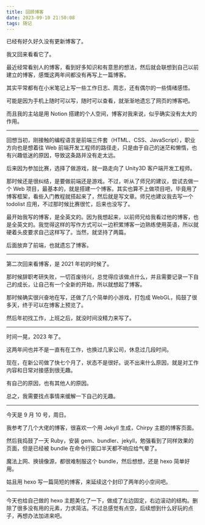 ```yaml
---
title: 回顾博客
date: 2023-09-10 21:50:08
tags: 随记
---
```


已经有好久好久没有更新博客了。

我又回来看看它了。

<!--more-->

最近经常看别人的博客，看到好多知识和有意思的想法，然后就会联想到自己以前建立的博客，感慨这两年间都没有再写上一篇博客。

其实平常都有在小米笔记上写一些工作日志、周志，还有偶尔的一些情绪感悟。

可能是因为手机上随时可以写，随时可以查看，就渐渐地遗忘了网页的博客吧。

而且我的主站是用 Notion 搭建的个人空间，博客对我来说，似乎确实没有太大的作用。

------

回想当初，刚接触的编程语言是前端三件套（HTML、CSS、JavaScript），职业方向也是想着往 Web 前端开发工程师的路径走，只是由于自己的迷茫和懒惰，也有兴趣低迷的原因，导致这条路并没有走太远。

后来因为参加比赛，选择了做游戏，就一路走向了 Unity3D 客户端开发工程师。

那时候还是很纠结，是要做前端还是游戏。不过，听从了师兄的建议，尝试去做一个 Web 项目，最基本的，就是搭建一个博客。其实也算不上做项目吧，毕竟用了博客框架，看些入门教程就搭起来了，然后就是写文章。师兄也建议我去写一个 todolist 应用，不过那时候比赛很忙，后来也没写了。

最开始我写的博客，是全英文的。因为我想起来，以前师兄给我看过他的博客，也是全英文的。我觉得这样的写作方式可以一边积累博客一边熟练使用英语，所以就硬着头皮要求自己这样写了。当然，就坚持了两篇。

后面放弃了前端，也就遗忘了博客。

------

第二次回来看博客，是 2021 年初的时候了。

那时候辞职考研失败，一切百废待兴，总觉得应该做点什么，并且需要记录一下自己的成长，让自己有一个全新的开始，所以就想起了博客。

那时候确实很兴奋地在写，还做了几个简单的小游戏，打包成 WebGL，捣鼓了很多天，终于可以在博客上预览了。

然后年初找工作，上班之后，就没时间没精力来写了。

------

时间一晃，2023 年了。

这两年间也并不是一直有在工作，也换过几家公司，休息过几段时间。

现在，在新公司做了快七个月了，状态不是很好。说不出来什么原因，就是对工作内容和日常对接感到很无趣。

有自己的原因，也有其他人的原因。

总之，我需要找点事情来缓解一下自己的无趣。

------

今天是 9 月 10 号，周日。

我参考了几个大佬的博客，很喜欢一个用 Jekyll 生成，Chirpy 主题的博客页面。

然后我捣鼓了一天 Ruby，安装 gem、bundler、jekyll，勉强看到了同样效果的页面，但是已经被 bundle 在命令行窗口半天都不响应给气晕了。

魔法上网、换镜像源，都很难制服这个 bundle，然后想想，还是 hexo 简单好用。

姑且用 hexo 写一篇简短的博客，来延续这个封印了两年的小空间吧。

------

今天也给自己做的 hexo 主题美化了一下，做成了左边固定，右边滚动的结构。删除了很多没有用的元素，力求简洁。不过总感觉有点空，后续想到什么好玩的点子，再想办法加进来吧。